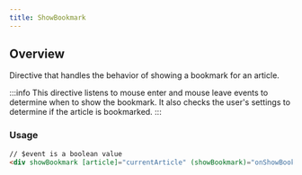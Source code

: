 ```yaml
---
title: ShowBookmark
---
```


## Overview
Directive that handles the behavior of showing a bookmark for an article.

:::info
This directive listens to mouse enter and mouse leave events to determine when to show the bookmark.
It also checks the user's settings to determine if the article is bookmarked.
:::

### Usage
```html
// $event is a boolean value
<div showBookmark [article]="currentArticle" (showBookmark)="onShowBookmark($event)"></div>
```